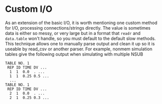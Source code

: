 
# Custom I/O

As an extension of the basic I/O, it is worth mentioning one custom method for I/O,
processing connections/strings directly. The value is sometimes data is either so messy, or very large but in a format that `readr` and `data.table` won't handle, so you must default to the default slow methods. This technique allows one to manually parse output and clean it up so it is useable by read_csv or another parser. For example, nonmem simulation tables give the following output when simulating with multiple NSUB

```
TABLE NO. 1
 REP ID TIME DV ...
  1  1  0.0  . ...
  1  1  0.25 0.5 ...
  ...
TABLE NO. 1
 REP ID TIME DV ...
  2  1  0.0  . ...
  2  1  0.25 0.3 ...
```


